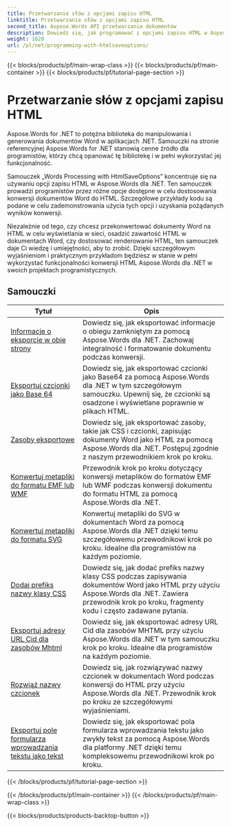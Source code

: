 ```yaml
---
title: Przetwarzanie słów z opcjami zapisu HTML
linktitle: Przetwarzanie słów z opcjami zapisu HTML
second_title: Aspose.Words API przetwarzania dokumentów
description: Dowiedz się, jak programować z opcjami zapisu HTML w Aspose.Words dla .NET. Łatwo konwertuj dokumenty Word do HTML, zachowując formatowanie i zawartość.
weight: 1620
url: /pl/net/programming-with-htmlsaveoptions/
---
```


{{< blocks/products/pf/main-wrap-class >}}
{{< blocks/products/pf/main-container >}}
{{< blocks/products/pf/tutorial-page-section >}}

# Przetwarzanie słów z opcjami zapisu HTML

Aspose.Words for .NET to potężna biblioteka do manipulowania i generowania dokumentów Word w aplikacjach .NET. Samouczki na stronie referencyjnej Aspose.Words for .NET stanowią cenne źródło dla programistów, którzy chcą opanować tę bibliotekę i w pełni wykorzystać jej funkcjonalność.

Samouczek „Words Processing with HtmlSaveOptions” koncentruje się na używaniu opcji zapisu HTML w Aspose.Words dla .NET. Ten samouczek prowadzi programistów przez różne opcje dostępne w celu dostosowania konwersji dokumentów Word do HTML. Szczegółowe przykłady kodu są podane w celu zademonstrowania użycia tych opcji i uzyskania pożądanych wyników konwersji.

Niezależnie od tego, czy chcesz przekonwertować dokumenty Word na HTML w celu wyświetlania w sieci, osadzić zawartość HTML w dokumentach Word, czy dostosować renderowanie HTML, ten samouczek daje Ci wiedzę i umiejętności, aby to zrobić. Dzięki szczegółowym wyjaśnieniom i praktycznym przykładom będziesz w stanie w pełni wykorzystać funkcjonalności konwersji HTML Aspose.Words dla .NET w swoich projektach programistycznych.

 ## Samouczki
| Tytuł | Opis |
| --- | --- |
| [Informacje o eksporcie w obie strony](./export-roundtrip-information/) | Dowiedz się, jak eksportować informacje o obiegu zamkniętym za pomocą Aspose.Words dla .NET. Zachowaj integralność i formatowanie dokumentu podczas konwersji. |
| [Eksportuj czcionki jako Base 64](./export-fonts-as-base-64/) | Dowiedz się, jak eksportować czcionki jako Base64 za pomocą Aspose.Words dla .NET w tym szczegółowym samouczku. Upewnij się, że czcionki są osadzone i wyświetlane poprawnie w plikach HTML. |
| [Zasoby eksportowe](./export-resources/) | Dowiedz się, jak eksportować zasoby, takie jak CSS i czcionki, zapisując dokumenty Word jako HTML za pomocą Aspose.Words dla .NET. Postępuj zgodnie z naszym przewodnikiem krok po kroku. |
| [Konwertuj metapliki do formatu EMF lub WMF](./convert-metafiles-to-emf-or-wmf/) | Przewodnik krok po kroku dotyczący konwersji metaplików do formatów EMF lub WMF podczas konwersji dokumentu do formatu HTML za pomocą Aspose.Words dla .NET. |
| [Konwertuj metapliki do formatu SVG](./convert-metafiles-to-svg/) | Konwertuj metapliki do SVG w dokumentach Word za pomocą Aspose.Words dla .NET dzięki temu szczegółowemu przewodnikowi krok po kroku. Idealne dla programistów na każdym poziomie. |
| [Dodaj prefiks nazwy klasy CSS](./add-css-class-name-prefix/) | Dowiedz się, jak dodać prefiks nazwy klasy CSS podczas zapisywania dokumentów Word jako HTML przy użyciu Aspose.Words dla .NET. Zawiera przewodnik krok po kroku, fragmenty kodu i często zadawane pytania. |
| [Eksportuj adresy URL Cid dla zasobów Mhtml](./export-cid-urls-for-mhtml-resources/) | Dowiedz się, jak eksportować adresy URL Cid dla zasobów MHTML przy użyciu Aspose.Words dla .NET w tym samouczku krok po kroku. Idealne dla programistów na każdym poziomie. |
| [Rozwiąż nazwy czcionek](./resolve-font-names/) | Dowiedz się, jak rozwiązywać nazwy czcionek w dokumentach Word podczas konwersji do HTML przy użyciu Aspose.Words dla .NET. Przewodnik krok po kroku ze szczegółowymi wyjaśnieniami. |
| [Eksportuj pole formularza wprowadzania tekstu jako tekst](./export-text-input-form-field-as-text/) | Dowiedz się, jak eksportować pola formularza wprowadzania tekstu jako zwykły tekst za pomocą Aspose.Words dla platformy .NET dzięki temu kompleksowemu przewodnikowi krok po kroku. |
{{< /blocks/products/pf/tutorial-page-section >}}

{{< /blocks/products/pf/main-container >}}
{{< /blocks/products/pf/main-wrap-class >}}

{{< blocks/products/products-backtop-button >}}
